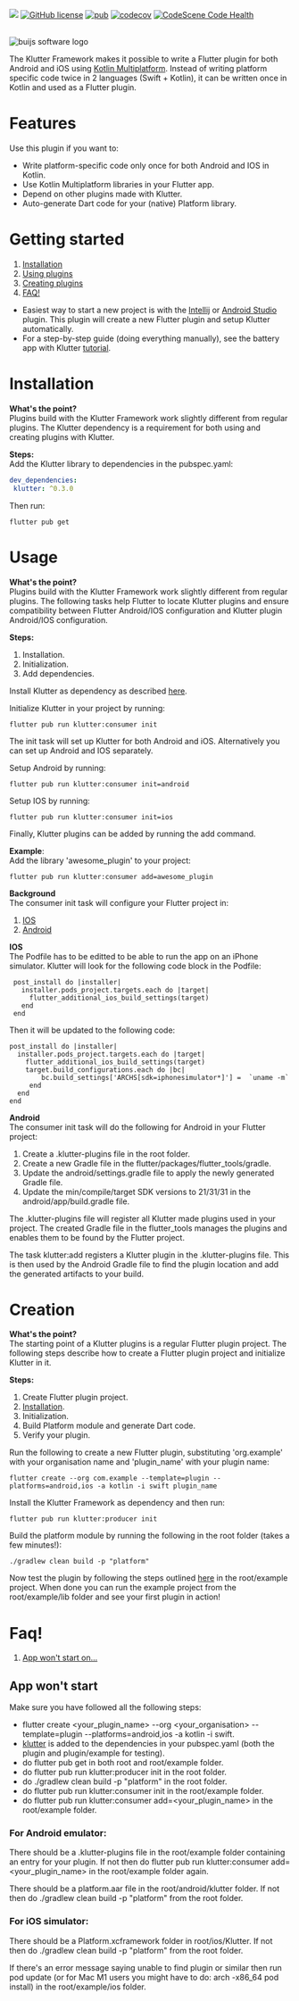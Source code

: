 [![](https://img.shields.io/badge/Buijs-Software-blue)](https://pub.dev/publishers/buijs.dev/packages)
[![GitHub license](https://img.shields.io/github/license/buijs-dev/klutter-dart?color=black&logoColor=black)](https://github.com/buijs-dev/klutter-dart/blob/main/LICENSE)
[![pub](https://img.shields.io/pub/v/klutter)](https://pub.dev/packages/klutter)
[![codecov](https://img.shields.io/codecov/c/github/buijs-dev/klutter-dart?logo=codecov)](https://codecov.io/gh/buijs-dev/klutter-dart)
[![CodeScene Code Health](https://codescene.io/projects/27237/status-badges/code-health)](https://codescene.io/projects/27237)


<br>

<img src="https://github.com/buijs-dev/klutter/blob/develop/.github/assets/metadata/icon/klutter_logo.png?raw=true" alt="buijs software logo" />

The Klutter Framework makes it possible to write a Flutter plugin for both Android
and iOS using [Kotlin Multiplatform](https://kotlinlang.org/docs/multiplatform.html).
Instead of writing platform specific code twice in 2 languages (Swift + Kotlin),
it can be written once in Kotlin and used as a Flutter plugin.

# Features

Use this plugin if you want to:

* Write platform-specific code only once for both Android and IOS in Kotlin.
* Use Kotlin Multiplatform libraries in your Flutter app.
* Depend on other plugins made with Klutter.
* Auto-generate Dart code for your (native) Platform library.

# Getting started
1. [Installation](#Installation)
2. [Using plugins](#Usage)
3. [Creating plugins](#Creation)
4. [FAQ!](#Faq!)

- Easiest way to start a new project is with the [Intellij](https://buijs.dev/klutter-3/) or [Android Studio](https://buijs.dev/klutter-4/) plugin.
  This plugin will create a new Flutter plugin and setup Klutter automatically.
- For a step-by-step guide (doing everything manually), see the battery app with Klutter [tutorial](https://buijs.dev/klutter-2/).

# Installation
<b>What's the point?</b></br>
Plugins build with the Klutter Framework work slightly different from regular plugins. 
The Klutter dependency is a requirement for both using and creating plugins with Klutter.

<b>Steps:</b></br>
Add the Klutter library to dependencies in the pubspec.yaml:

```yaml  
dev_dependencies:  
 klutter: ^0.3.0
 ```  
  
Then run:  
  
```shell  
flutter pub get
```

# Usage
<b>What's the point?</b></br>
Plugins build with the Klutter Framework work slightly different from regular plugins. 
The following tasks help Flutter to locate Klutter plugins 
and ensure compatibility between Flutter Android/IOS configuration and Klutter plugin Android/IOS configuration.

<b>Steps:</b></br>
1. Installation.
2. Initialization.
3. Add dependencies.

Install Klutter as dependency as described [here](#Installation).

Initialize Klutter in your project by running:

```shell  
flutter pub run klutter:consumer init
```  

The init task will set up Klutter for both Android and iOS.
Alternatively you can set up Android and IOS separately.

Setup Android by running:  
  
```shell  
flutter pub run klutter:consumer init=android
```  

Setup IOS by running:

```shell  
flutter pub run klutter:consumer init=ios
```  

Finally, Klutter plugins can be added by running the add command.

<B>Example</B>:</br> Add the library 'awesome_plugin' to your project:

```shell  
flutter pub run klutter:consumer add=awesome_plugin 
```  

<b>Background</b></br>
The consumer init task will configure your Flutter project in:
1. [IOS](#ios)
2. [Android](#android)

<b>IOS</b></br>
The Podfile has to be editted to be able to run the app on an iPhone simulator.
Klutter will look for the following code block in the Podfile:

```
 post_install do |installer|
   installer.pods_project.targets.each do |target|
     flutter_additional_ios_build_settings(target)
   end
 end
```

Then it will be updated to the following code:

```
post_install do |installer|
  installer.pods_project.targets.each do |target|
    flutter_additional_ios_build_settings(target)
    target.build_configurations.each do |bc|
        bc.build_settings['ARCHS[sdk=iphonesimulator*]'] =  `uname -m`
     end
  end
end
```


<b>Android</b></br>
The consumer init task will do the following for Android in your Flutter project:  
 1. Create a .klutter-plugins file in the root folder.  
 2. Create a new Gradle file in the flutter/packages/flutter_tools/gradle.  
 3. Update the android/settings.gradle file to apply the newly generated Gradle file.  
 4. Update the min/compile/target SDK versions to 21/31/31 in the android/app/build.gradle file. 
  
The .klutter-plugins file will register all Klutter made plugins used in your project. 
The created Gradle file in the flutter_tools manages the plugins 
and enables them to be found by the Flutter project.  

The task klutter:add registers a Klutter plugin in the .klutter-plugins file. 
This is then used by the Android Gradle file to find the plugin location 
and add the generated artifacts to your build.

# Creation
<b>What's the point?</b></br>
The starting point of a Klutter plugins is a regular Flutter plugin project. 
The following steps describe how to create a Flutter plugin project and initialize Klutter in it.

<b>Steps:</b></br>
1. Create Flutter plugin project.
2. [Installation](#Installation).
3. Initialization.
4. Build Platform module and generate Dart code.
5. Verify your plugin.

Run the following to create a new Flutter plugin, 
substituting 'org.example' with your organisation name 
and 'plugin_name' with your plugin name:

```shell  
flutter create --org com.example --template=plugin --platforms=android,ios -a kotlin -i swift plugin_name
```  

Install the Klutter Framework as dependency and then run:

```shell  
flutter pub run klutter:producer init  
```  

Build the platform module by running the following in the root folder (takes a few minutes!):

```shell
./gradlew clean build -p "platform"
```

Now test the plugin by following the steps outlined [here](#Usage) in the root/example project. 
When done you can run the example project from the root/example/lib folder and see your first plugin in action!

# Faq!
1. [App won't start on...](#App%20won't%20start)

## App won't start
Make sure you have followed all the following steps:
- flutter create <your_plugin_name> --org <your_organisation> --template=plugin --platforms=android,ios -a kotlin -i swift.
- [klutter](https://pub.dev/packages/klutter) is added to the dependencies in your pubspec.yaml 
(both the plugin and plugin/example for testing).
- do flutter pub get in both root and root/example folder.
- do flutter pub run klutter:producer init in the root folder.
- do ./gradlew clean build -p "platform" in the root folder.
- do flutter pub run klutter:consumer init in the root/example folder.
- do flutter pub run klutter:consumer add=<your_plugin_name> in the root/example folder.

### For Android emulator:
There should be a .klutter-plugins file in the root/example folder containing an entry for your plugin.
If not then do flutter pub run klutter:consumer add=<your_plugin_name> in the root/example folder again.

There should be a platform.aar file in the root/android/klutter folder. 
If not then do ./gradlew clean build -p "platform" from the root folder.

### For iOS simulator:
There should be a Platform.xcframework folder in root/ios/Klutter.
If not then do ./gradlew clean build -p "platform" from the root folder.

If there's an error message saying unable to find plugin or similar then run pod update
(or for Mac M1 users you might have to do: arch -x86_64 pod install) in the root/example/ios
folder.